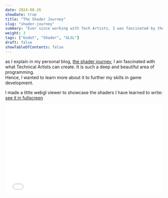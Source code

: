 ```yaml
---
date: 2024-08-26
showDate: true
title: "The Shader Journey"
slug: "shader-journey"
summary: "Ever since working with Tech Artists, I was fascinated by their work. I have been reading books and writing shaders to further my skills in game development."
weight: 3
tags: ["Godot", "Shader", "GLSL"]
draft: false
showTableOfContents: false
---
```


as I explain in my personal blog, [the shader journey](https://notes.tiago.dev/post/projects/shader-journey/), I am fascinated with what Technical Artists can create. It is such a deep and beautiful area of programming.  
Hence, I wanted to learn more about it to further my skills in game development.  

I made a little webgl viewer to showcase the shaders I have learned to write:  
<a href="/shader-journey-frame/index.html">see it in fullscreen</a>  
<div style="display: flex; justify-content: center;">
    <div style="width: 100%; position: relative; padding-top: 56.25%;"> <!-- 16:9 aspect ratio -->
        <iframe src="/shader-journey-frame/index.html" title="The Shader Journey" style="position: absolute; top: 0; left: 0; width: 100%; height: 100%; border: 0;"></iframe>
    </div>
</div>